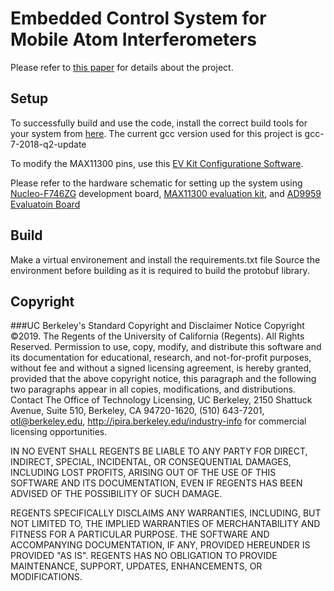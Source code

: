 # Embedded Control System for Mobile Atom Interferometers

Please refer to [this paper](https://arxiv.org/abs/1812.01028) for details about the project.

## Setup
To successfully build and use the code, install the correct build tools for your system from [here](https://developer.arm.com/open-source/gnu-toolchain/gnu-rm). The current gcc version used for this project is gcc-7-2018-q2-update

To modify the MAX11300 pins, use this [EV Kit Configuratione Software](https://www.maximintegrated.com/en/design/software-description.html/swpart=SFW0003260A).

Please refer to the hardware schematic for setting up the system using [Nucleo-F746ZG](https://www.st.com/content/st_com/en/products/evaluation-tools/product-evaluation-tools/mcu-eval-tools/stm32-mcu-eval-tools/stm32-mcu-nucleo/nucleo-f746zg.html#design-scroll) development board, [MAX11300 evaluation kit](https://www.maximintegrated.com/en/products/analog/data-converters/analog-to-digital-converters/MAX11300PMB1.html), and [AD9959 Evaluatoin Board](https://www.analog.com/en/design-center/evaluation-hardware-and-software/evaluation-boards-kits/EVAL-AD9959.html)

## Build
Make a virtual environement and install the requirements.txt file
Source the environment before building as it is required to build the protobuf library.

## Copyright
###UC Berkeley's Standard Copyright and Disclaimer Notice
Copyright ©2019. The Regents of the University of California (Regents). All Rights Reserved. Permission to use, copy, modify, and distribute this software and its documentation for educational, research, and not-for-profit purposes, without fee and without a signed licensing agreement, is hereby granted, provided that the above copyright notice, this paragraph and the following two paragraphs appear in all copies, modifications, and distributions. Contact The Office of Technology Licensing, UC Berkeley, 2150 Shattuck Avenue, Suite 510, Berkeley, CA 94720-1620, (510) 643-7201, otl@berkeley.edu, http://ipira.berkeley.edu/industry-info for commercial licensing opportunities.

IN NO EVENT SHALL REGENTS BE LIABLE TO ANY PARTY FOR DIRECT, INDIRECT, SPECIAL, INCIDENTAL, OR CONSEQUENTIAL DAMAGES, INCLUDING LOST PROFITS, ARISING OUT OF THE USE OF THIS SOFTWARE AND ITS DOCUMENTATION, EVEN IF REGENTS HAS BEEN ADVISED OF THE POSSIBILITY OF SUCH DAMAGE.

REGENTS SPECIFICALLY DISCLAIMS ANY WARRANTIES, INCLUDING, BUT NOT LIMITED TO, THE IMPLIED WARRANTIES OF MERCHANTABILITY AND FITNESS FOR A PARTICULAR PURPOSE. THE SOFTWARE AND ACCOMPANYING DOCUMENTATION, IF ANY, PROVIDED HEREUNDER IS PROVIDED "AS IS". REGENTS HAS NO OBLIGATION TO PROVIDE MAINTENANCE, SUPPORT, UPDATES, ENHANCEMENTS, OR MODIFICATIONS.

